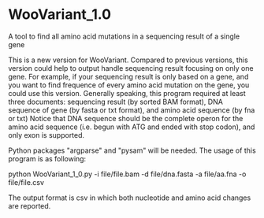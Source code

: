 # WooVariant_1.0
A tool to find all amino acid mutations in a sequencing result of a single gene

This is a new version for WooVariant. Compared to previous versions, this version could help to output handle sequencing result focusing on only one gene.
For example, if your sequencing result is only based on a gene, and you want to find frequence of every amino acid mutation on the gene, you could use this version.
Generally speaking, this program required at least three documents: sequencing result (by sorted BAM format), DNA sequence of gene (by fasta or txt format), and amino acid sequence (by fna or txt)
Notice that DNA sequence should be the complete operon for the amino acid sequence (i.e. begun with ATG and ended with stop codon), and only exon is supported.

Python packages "argparse" and "pysam" will be needed. The usage of this program is as following:

python WooVariant_1_0.py -i file/file.bam -d file/dna.fasta -a file/aa.fna -o file/file.csv

The output format is csv in which both nucleotide and amino acid changes are reported.
